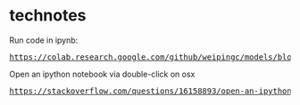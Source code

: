 # technotes

Run code in ipynb:
    <pre>https://colab.research.google.com/github/weipingc/models/blob/master/samples/core/get_started/eager.ipynb</pre>
    
Open an ipython notebook via double-click on osx
    <pre>https://stackoverflow.com/questions/16158893/open-an-ipython-notebook-via-double-click-on-osx/46995543#46995543</pre>    
